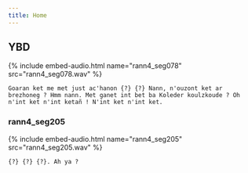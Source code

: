 ```yaml
---
title: Home
---
```


## YBD


{% include embed-audio.html name="rann4_seg078" src="rann4_seg078.wav" %}

`Goaran ket me met just ac'hanon {?} {?} Nann, n'ouzont ket ar brezhoneg ? Hmm nann. Met ganet int bet ba Koleder koulzkoude ? Oh n'int ket n'int ketañ ! N'int ket n'int ket.`


### rann4_seg205

{% include embed-audio.html name="rann4_seg205" src="rann4_seg205.wav" %}

`{?} {?} {?}. Ah ya ?`


